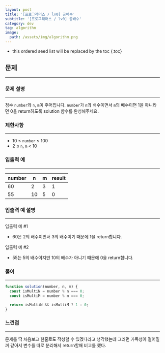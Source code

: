 ```yaml
---
layout: post
title: '[프로그래머스 / lv0] 공배수'
subtitle: '[프로그래머스 / lv0] 공배수'
category: dev
tag: algorithm
image:
  path: /assets/img/algorithm.png
---
```


<!-- prettier-ignore -->
* this ordered seed list will be replaced by the toc
{:toc}

## 문제

---

### **문제 설명**

---

정수 `number`와 `n`, `m`이 주어집니다. `number`가 `n`의 배수이면서 `m`의 배수이면 1을 아니라면 0을 return하도록 solution 함수를 완성해주세요.

### 제한사항

---

- 10 ≤ `number` ≤ 100
- 2 ≤ `n`, `m` < 10

### 입출력 예

---

| number | n   | m   | result |
| ------ | --- | --- | ------ |
| 60     | 2   | 3   | 1      |
| 55     | 10  | 5   | 0      |

### 입출력 예 설명

---

입출력 예 #1

- 60은 2의 배수이면서 3의 배수이기 때문에 1을 return합니다.

입출력 예 #2

- 55는 5의 배수이지만 10의 배수가 아니기 때문에 0을 return합니다.

### 풀이

---

```jsx
function solution(number, n, m) {
  const isMultiN = number % n === 0;
  const isMultiM = number % m === 0;

  return isMultiN && isMultiM ? 1 : 0;
}
```

### 느낀점

---

문제를 딱 처음보고 한줄로도 작성할 수 있겠다라고 생각했는데 그러면 가독성이 떨어질꺼 같아서 변수를 따로 분리해서 return할때 비교를 했다.
